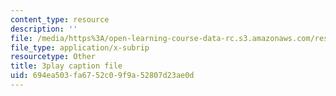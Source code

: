 ```yaml
---
content_type: resource
description: ''
file: /media/https%3A/open-learning-course-data-rc.s3.amazonaws.com/res-18-006-calculus-revisited-single-variable-calculus-fall-2010/694ea503fa6752c09f9a52807d23ae0d_xlamQGapfbY.vtt
file_type: application/x-subrip
resourcetype: Other
title: 3play caption file
uid: 694ea503-fa67-52c0-9f9a-52807d23ae0d
---
```

